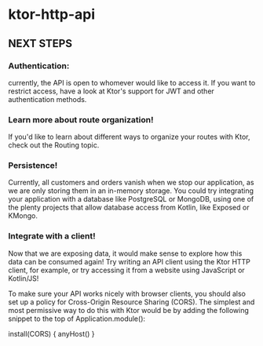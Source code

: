 # ktor-http-api

## NEXT STEPS
### Authentication: 
currently, the API is open to whomever would like to access it. If you want to restrict access, have a look at Ktor's support for JWT and other authentication methods.

### Learn more about route organization! 
If you'd like to learn about different ways to organize your routes with Ktor, check out the Routing topic.

### Persistence!
Currently, all customers and orders vanish when we stop our application, as we are only storing them in an in-memory storage. You could try integrating your application with a database like PostgreSQL or MongoDB, using one of the plenty projects that allow database access from Kotlin, like Exposed or KMongo.

### Integrate with a client!
Now that we are exposing data, it would make sense to explore how this data can be consumed again! Try writing an API client using the Ktor HTTP client, for example, or try accessing it from a website using JavaScript or Kotlin/JS!

To make sure your API works nicely with browser clients, you should also set up a policy for Cross-Origin Resource Sharing (CORS). The simplest and most permissive way to do this with Ktor would be by adding the following snippet to the top of Application.module():

install(CORS) {
    anyHost()
}
